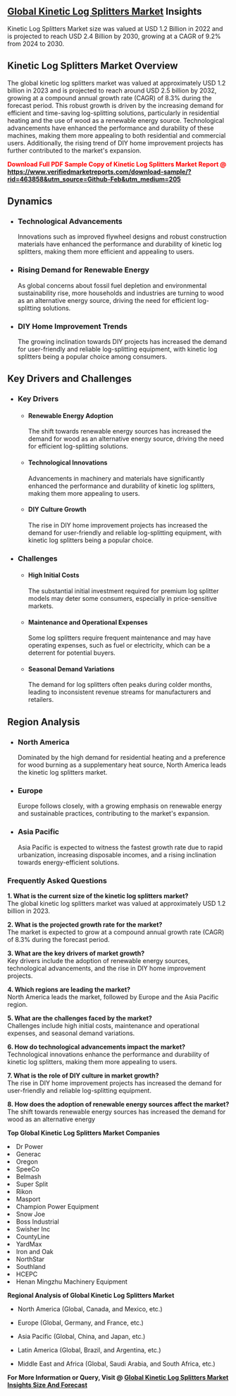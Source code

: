 <h2><a href="https://www.verifiedmarketreports.com/download-sample/?rid=463858&amp;utm_source=Github&amp;utm_medium=205" target="_blank">Global Kinetic Log Splitters Market</a> Insights</h2><p>Kinetic Log Splitters Market size was valued at USD 1.2 Billion in 2022 and is projected to reach USD 2.4 Billion by 2030, growing at a CAGR of 9.2% from 2024 to 2030.</p><p> <h2>Kinetic Log Splitters Market Overview</h2> <p>The global kinetic log splitters market was valued at approximately USD 1.2 billion in 2023 and is projected to reach around USD 2.5 billion by 2032, growing at a compound annual growth rate (CAGR) of 8.3% during the forecast period. This robust growth is driven by the increasing demand for efficient and time-saving log-splitting solutions, particularly in residential heating and the use of wood as a renewable energy source. Technological advancements have enhanced the performance and durability of these machines, making them more appealing to both residential and commercial users. Additionally, the rising trend of DIY home improvement projects has further contributed to the market's expansion. </p> <p><strong><p><span class=""><span style="color: #ff0000;"><strong>Download Full PDF Sample Copy of Kinetic Log Splitters Market Report</strong> @ </span><a href="https://www.verifiedmarketreports.com/download-sample/?rid=463858&amp;utm_source=Github-Feb&amp;utm_medium=205" target="_blank">https://www.verifiedmarketreports.com/download-sample/?rid=463858&amp;utm_source=Github-Feb&amp;utm_medium=205</a></span></p></strong></p> <h2>Dynamics</h2> <ul> <li><h3>Technological Advancements</h3> <p>Innovations such as improved flywheel designs and robust construction materials have enhanced the performance and durability of kinetic log splitters, making them more efficient and appealing to users. </p> </li> <li><h3>Rising Demand for Renewable Energy</h3> <p>As global concerns about fossil fuel depletion and environmental sustainability rise, more households and industries are turning to wood as an alternative energy source, driving the need for efficient log-splitting solutions. </p> </li> <li><h3>DIY Home Improvement Trends</h3> <p>The growing inclination towards DIY projects has increased the demand for user-friendly and reliable log-splitting equipment, with kinetic log splitters being a popular choice among consumers. </p> </li> </ul> <h2>Key Drivers and Challenges</h2> <ul> <li><h3>Key Drivers</h3> <ul> <li><h4>Renewable Energy Adoption</h4> <p>The shift towards renewable energy sources has increased the demand for wood as an alternative energy source, driving the need for efficient log-splitting solutions. </p> </li> <li><h4>Technological Innovations</h4> <p>Advancements in machinery and materials have significantly enhanced the performance and durability of kinetic log splitters, making them more appealing to users. </p> </li> <li><h4>DIY Culture Growth</h4> <p>The rise in DIY home improvement projects has increased the demand for user-friendly and reliable log-splitting equipment, with kinetic log splitters being a popular choice. </p> </li> </ul> </li> <li><h3>Challenges</h3> <ul> <li><h4>High Initial Costs</h4> <p>The substantial initial investment required for premium log splitter models may deter some consumers, especially in price-sensitive markets. </p> </li> <li><h4>Maintenance and Operational Expenses</h4> <p>Some log splitters require frequent maintenance and may have operating expenses, such as fuel or electricity, which can be a deterrent for potential buyers. </p> </li> <li><h4>Seasonal Demand Variations</h4> <p>The demand for log splitters often peaks during colder months, leading to inconsistent revenue streams for manufacturers and retailers. </p> </li> </ul> </li> </ul> <h2>Region Analysis</h2> <ul> <li><h3>North America</h3> <p>Dominated by the high demand for residential heating and a preference for wood burning as a supplementary heat source, North America leads the kinetic log splitters market. </p> </li> <li><h3>Europe</h3> <p>Europe follows closely, with a growing emphasis on renewable energy and sustainable practices, contributing to the market's expansion. </p> </li> <li><h3>Asia Pacific</h3> <p>Asia Pacific is expected to witness the fastest growth rate due to rapid urbanization, increasing disposable incomes, and a rising inclination towards energy-efficient solutions. </p> </li> </ul> <h3>Frequently Asked Questions</h3> <p><strong>1. What is the current size of the kinetic log splitters market?</strong><br> The global kinetic log splitters market was valued at approximately USD 1.2 billion in 2023. </p> <p><strong>2. What is the projected growth rate for the market?</strong><br> The market is expected to grow at a compound annual growth rate (CAGR) of 8.3% during the forecast period. </p> <p><strong>3. What are the key drivers of market growth?</strong><br> Key drivers include the adoption of renewable energy sources, technological advancements, and the rise in DIY home improvement projects. </p> <p><strong>4. Which regions are leading the market?</strong><br> North America leads the market, followed by Europe and the Asia Pacific region. </p> <p><strong>5. What are the challenges faced by the market?</strong><br> Challenges include high initial costs, maintenance and operational expenses, and seasonal demand variations. </p> <p><strong>6. How do technological advancements impact the market?</strong><br> Technological innovations enhance the performance and durability of kinetic log splitters, making them more appealing to users. </p> <p><strong>7. What is the role of DIY culture in market growth?</strong><br> The rise in DIY home improvement projects has increased the demand for user-friendly and reliable log-splitting equipment. </p> <p><strong>8. How does the adoption of renewable energy sources affect the market?</strong><br> The shift towards renewable energy sources has increased the demand for wood as an alternative energy</p><p><strong>Top Global Kinetic Log Splitters Market Companies</strong></p><div data-test-id=""><p><li>Dr Power</li><li> Generac</li><li> Oregon</li><li> SpeeCo</li><li> Belmash</li><li> Super Split</li><li> Rikon</li><li> Masport</li><li> Champion Power Equipment</li><li> Snow Joe</li><li> Boss Industrial</li><li> Swisher Inc</li><li> CountyLine</li><li> YardMax</li><li> Iron and Oak</li><li> NorthStar</li><li> Southland</li><li> HCEPC</li><li> Henan Mingzhu Machinery Equipment</li></p><div><strong>Regional Analysis of&nbsp;Global Kinetic Log Splitters Market</strong></div><ul><li dir="ltr"><p dir="ltr">North America&nbsp;(Global, Canada, and Mexico, etc.)</p></li><li dir="ltr"><p dir="ltr">Europe (Global, Germany, and France, etc.)</p></li><li dir="ltr"><p dir="ltr">Asia Pacific&nbsp;(Global, China, and Japan, etc.)</p></li><li dir="ltr"><p dir="ltr">Latin America&nbsp;(Global, Brazil, and Argentina, etc.)</p></li><li dir="ltr">Middle East and Africa&nbsp;(Global, Saudi Arabia, and South Africa, etc.)</li></ul><p><strong>For More Information or Query, Visit @&nbsp;</strong><strong><a href="https://www.verifiedmarketreports.com/product/kinetic-log-splitters-market/?utm_source=Github&amp;utm_medium=205" target="_blank">Global Kinetic Log Splitters Market Insights Size And Forecast</a></strong></p></div>
